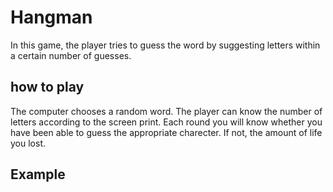 # Hangman

In this game, the player tries to guess the word by suggesting letters within a certain number of guesses.

## how to play

The computer chooses a random word.
The player can know the number of letters according to the screen print.
Each round you will know whether you have been able to guess the appropriate charecter. If not, the amount of life you lost.

## Example
